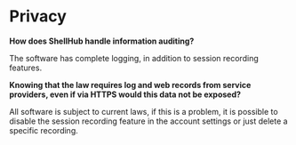 # Privacy

**How does ShellHub handle information auditing?**

The software has complete logging, in addition to session recording features.

**Knowing that the law requires log and web records from service providers, even if via HTTPS would this data not be exposed?**

 All software is subject to current laws, if this is a problem, it is possible to disable the session recording feature in the account settings or just delete a specific recording.
